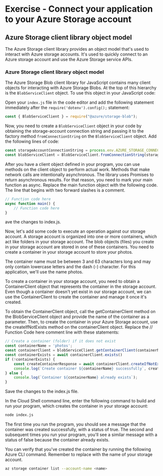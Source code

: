# Exercise - Connect your application to your Azure Storage account


## Azure Storage client library object model

The Azure Storage client library provides an object model that's used to interact with Azure storage accounts. It's used to quickly connect to an Azure storage account and use the Azure Storage service APIs.

### Azure Storage client library object model

The Azure Storage Blob client library for JavaScript contains many client objects for interacting with Azure Storage Blobs. At the top of this hierarchy is the `BlobServiceClient` object. To use this object in your JavaScript code:

Open your `index.js` file in the code editor and add the following statement immediately after the `require('dotenv').config();` statement: 
```javascript
const { BlobServiceClient } = require("@azure/storage-blob");
```
Now, you need to create a `BlobServiceClient` object in your code by obtaining the storage-account connection string and passing it to the factory method `fromConnectionString` on the `BlobServiceClient` object. Add the following lines of code:

```javascript
const storageAccountConnectionString = process.env.AZURE_STORAGE_CONNECTION_STRING;
const blobServiceClient = BlobServiceClient.fromConnectionString(storageAccountConnectionString);
```
After you have a client object defined in your program, you can use methods on the client object to perform actual work. Methods that make network calls are intentionally asynchronous. The library uses Promises to return asynchronous results. For that reason, you need to mark your main function as async. Replace the main function object with the following code. The line that begins with two forward slashes is a comment.

```javascript
// Function code here
async function main() {
    // Function code here
}
```
ave the changes to index.js.

Now, let's add some code to execute an operation against our storage account. A storage account is organized into one or more containers, which act like folders in your storage account. The blob objects (files) you create in your storage account are stored in one of these containers. You need to create a container in your storage account to store your photos.

The container name must be between 3 and 63 characters long and may only contain lowercase letters and the dash (-) character. For this application, we'll use the name photos.

To create a container in your storage account, you need to obtain a ContainerClient object that represents the container in the storage account. Even though a container doesn't yet exist in our storage account, we can use the ContainerClient to create the container and manage it once it's created.

To obtain the ContainerClient object, call the getContainerClient method on the BlobServiceClient object and provide the name of the container as a parameter. Then, to create the container in your Azure Storage account, use the createIfNotExists method on the containerClient object. Replace the // Function Code here comment line with these statements:
```javascript
// Create a container (folder) if it does not exist
const containerName = 'photos';
const containerClient = blobServiceClient.getContainerClient(containerName);
const containerExists = await containerClient.exists()
if (!containerExists) {
    const createContainerResponse = await containerClient.createIfNotExists();
    console.log(`Create container ${containerName} successfully`, createContainerResponse.succeeded);
} else {
    console.log(`Container ${containerName} already exists`);
}
```

Save the changes to the index.js file.

In the Cloud Shell command line, enter the following command to build and run your program, which creates the container in your storage account:

```bash
node index.js
```
The first time you run the program, you should see a message that the container was created successfully, with a status of true. The second and subsequent times you run your program, you'll see a similar message with a status of false because the container already exists.

You can verify that you've created the container by running the following Azure CLI command. Remember to replace <name> with the name of your storage account.
```bash
az storage container list --account-name <name>
```
